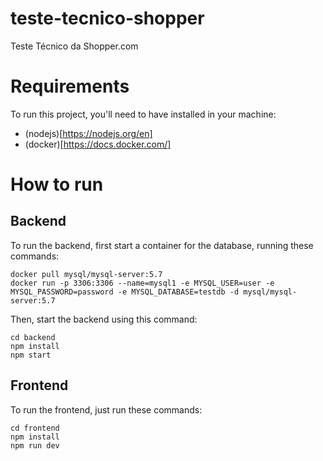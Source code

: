 # teste-tecnico-shopper
Teste Técnico da Shopper.com

# Requirements

To run this project, you'll need to have installed in your machine:
- (nodejs)[https://nodejs.org/en]
- (docker)[https://docs.docker.com/]

# How to run

## Backend

To run the backend, first start a container for the database, running these commands:
```
docker pull mysql/mysql-server:5.7
docker run -p 3306:3306 --name=mysql1 -e MYSQL_USER=user -e MYSQL_PASSWORD=password -e MYSQL_DATABASE=testdb -d mysql/mysql-server:5.7
```

Then, start the backend using this command:

```
cd backend
npm install
npm start
```

## Frontend

To run the frontend, just run these commands:
```
cd frontend
npm install
npm run dev
```